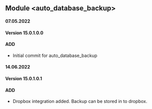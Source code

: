 ## Module <auto_database_backup>

#### 07.05.2022
#### Version 15.0.1.0.0
#### ADD
- Initial commit for auto_database_backup

#### 14.06.2022
#### Version 15.0.1.0.1
#### ADD
- Dropbox integration added. Backup can be stored in to dropbox.

